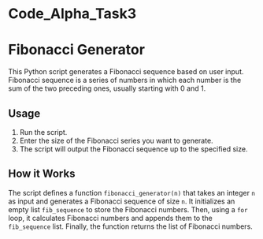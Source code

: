 # Code_Alpha_Task3
# Fibonacci Generator

This Python script generates a Fibonacci sequence based on user input. Fibonacci sequence is a series of numbers in which each number is the sum of the two preceding ones, usually starting with 0 and 1.

## Usage

1. Run the script.
2. Enter the size of the Fibonacci series you want to generate.
3. The script will output the Fibonacci sequence up to the specified size.

## How it Works

The script defines a function `fibonacci_generator(n)` that takes an integer `n` as input and generates a Fibonacci sequence of size `n`. It initializes an empty list `fib_sequence` to store the Fibonacci numbers. Then, using a `for` loop, it calculates Fibonacci numbers and appends them to the `fib_sequence` list. Finally, the function returns the list of Fibonacci numbers.
